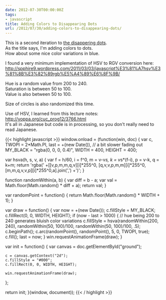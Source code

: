 ```yaml
---
date: 2012-07-30T00:00:00Z
tags:
- javascript
title: Adding Colors to Disappearing Dots
url: /2012/07/30/adding-colors-to-disappearing-dots/
---
```


This is a second iteration to [the disappering dots](/2012/07/28/disappearing-dots/).  
As the title says, I'm adding colors to dots.  
How about some nice color variations in blue.

<canvas id="ground" width="400" height="400" style="margin: 15px;"> </canvas>

I found a very minimum implementation of HSV to RGV conversion here:
<http://spphire9.wordpress.com/2011/03/03/javascript%E3%81%A7hsv%E3%81%8B%E3%82%89rgb%E5%A4%89%E6%8F%9B/>

Hue is a random value from 200 to 240.  
Saturation is between 50 to 100.  
Value is also between 50 to 100.  

Size of circles is also randomized this time.

Use of HSV, I learned from this lecture notes:
<http://yoppa.org/cuc_prog12/3766.html>  
It's all in Japanese but code is in processing, so you don't really need to read Japanese.

{{< highlight javascript >}}
window.onload = (function(win, doc) {
  var c,
      TWOPI = 2*Math.PI, 
      last = +(new Date()),
      // a bit slower fading out
      MY_BLACK = "rgba(0, 0, 0, 0.4)",
      WIDTH = 400,
      HEIGHT = 400;

  var hsva(h, s, v, a) {
      var f = h/60,
          i = f^0,
          m = v-v*s,
          k = v*s*(f-i),
          p = v-k,
          q = k+m;
          return 'rgba('
            +[[v,p,m,m,q,v][i]*255^0,
            [q,v,v,p,m,m][i]*255^0,
            [m,m,q,v,v,p][i]*255^0,a].join(',')
            +')';
  }

  function randomWithin(a, b) {
      var diff = b - a;
      var val = Math.floor(Math.random() * diff + a);
      return val;
  }

  var randomPoint = function() {
    return Math.floor(Math.random() * WIDTH  + 1);
  }

  var draw = function() {
    var now = +(new Date());
    c.fillStyle = MY_BLACK;
    c.fillRect(0, 0, WIDTH, HEIGHT);
    if (now - last > 1000) {
      // hue being 200 to 240 generates bluish color variations
      c.fillStyle = hsva(randomWithin(200, 240), 
                         randomWithin(50, 100)/100,
                         randomWithin(50, 100)/100,
                         .5);
      c.beginPath();
      c.arc(randomPoint(), randomPoint(), 5, 0, TWOPI, true);
      c.fill();
      last = now;
    }
    win.requestAnimationFrame(draw);
  }

  var init = function() {
    var canvas = doc.getElementById("ground");

    c = canvas.getContext("2d");
    c.fillStyle = "#000";
    c.fillRect(0, 0, WIDTH, HEIGHT);

    win.requestAnimationFrame(draw);
  };

  return init;
}(window, document));
{{< / highlight >}}

<script src="/assets/javascripts/adding_colors_to_disappearing_dots.js" type="text/javascript"> </script>
